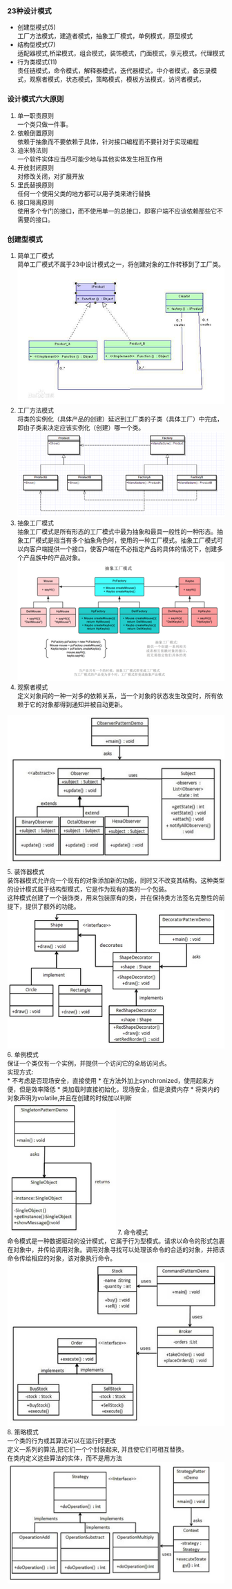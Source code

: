 ### 23种设计模式 ###
* 创建型模式(5)<br>
工厂方法模式，建造者模式，抽象工厂模式，单例模式，原型模式<br>
* 结构型模式(7)<br>
适配器模式,桥梁模式，组合模式，装饰模式，门面模式，享元模式，代理模式
* 行为类模式(11)<br>
责任链模式，命令模式，解释器模式，迭代器模式，中介者模式，备忘录模式，观察者模式，状态模式，策略模式，模板方法模式，访问者模式，<br>


### 设计模式六大原则 ###
1. 单一职责原则 <br>
一个类只做一件事。<br>
2. 依赖倒置原则 <br>
依赖于抽象而不要依赖于具体，针对接口编程而不要针对于实现编程 <br>
3. 迪米特法则 <br>
一个软件实体应当尽可能少地与其他实体发生相互作用<br>
4. 开放封闭原则<br>
对修改关闭，对扩展开放<br>
5. 里氏替换原则<br>
任何一个使用父类的地方都可以用子类来进行替换<br>
6. 接口隔离原则<br>
使用多个专门的接口，而不使用单一的总接口，即客户端不应该依赖那些它不需要的接口。<br>
### 创建型模式 ###
1. 简单工厂模式<br>
简单工厂模式不属于23中设计模式之一，将创建对象的工作转移到了工厂类。
<img src="./pic/0.jpg"><br>
2. 工厂方法模式<br>
将类的实例化（具体产品的创建）延迟到工厂类的子类（具体工厂）中完成，即由子类来决定应该实例化（创建）哪一个类。<br>
<img src = "./pic/1.jpg"><br>
3. 抽象工厂模式 <br>
抽象工厂模式是所有形态的工厂模式中最为抽象和最具一般性的一种形态。抽象工厂模式是指当有多个抽象角色时，使用的一种工厂模式。抽象工厂模式可以向客户端提供一个接口，使客户端在不必指定产品的具体的情况下，创建多个产品族中的产品对象。
<img src = "./pic/2.jpg"><br>
4. 观察者模式<br>
定义对象间的一种一对多的依赖关系，当一个对象的状态发生改变时，所有依赖于它的对象都得到通知并被自动更新。
<img src="./pic/5.jpg">
5. 装饰器模式<br>
装饰器模式允许向一个现有的对象添加新的功能，同时又不改变其结构。这种类型的设计模式属于结构型模式，它是作为现有的类的一个包装。<br>这种模式创建了一个装饰类，用来包装原有的类，并在保持类方法签名完整性的前提下，提供了额外的功能。<br>
<img src="./pic/6.jpg">
6. 单例模式<br>
保证一个类仅有一个实例，并提供一个访问它的全局访问点。<br>
实现方式:<br>
* 不考虑是否现场安全，直接使用
* 在方法外加上synchronized，使用起来方便，但是效率降低
* 类加载时直接初始化，现场安全，但是浪费内存
* 将类内的对象声明为volatile,并且在创建的时候加以判断
<img src="./pic/4.jpg" width=50%>
7. 命令模式<br>
命令模式是一种数据驱动的设计模式，它属于行为型模式。请求以命令的形式包裹在对象中，并传给调用对象。调用对象寻找可以处理该命令的合适的对象，并把该命令传给相应的对象，该对象执行命令。<br>
<img src="./pic/7.jpg">
8. 策略模式<br>
一个类的行为或其算法可以在运行时更改<br>
定义一系列的算法,把它们一个个封装起来, 并且使它们可相互替换。<br>
在类内定义这些算法的实体，而不是用方法<br>
<img src="./pic/3.jpg">
